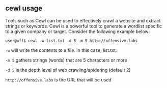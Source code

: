 ## cewl usage

Tools such as Cewl can be used to effectively crawl a website and extract strings or keywords. Cewl is a powerful tool to generate a wordlist specific to a given company or target. Consider the following example below:

``user@off$ cewl -w list.txt -d 5 -m 5 http://offensive.labs``

``-w`` will write the contents to a file. In this case, list.txt.

``-m 5`` gathers strings (words) that are 5 characters or more

``-d 5`` is the depth level of web crawling/spidering (default 2)

``http://offensive.labs`` is the URL that will be used
